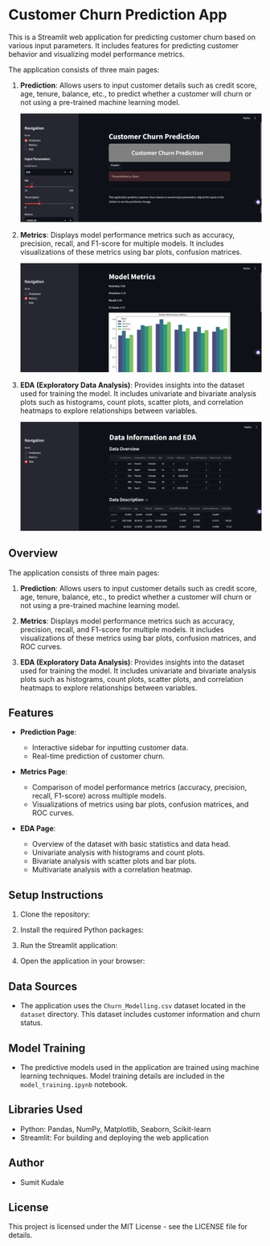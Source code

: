 # Customer Churn Prediction App

This is a Streamlit web application for predicting customer churn based on various input parameters. It includes features for predicting customer behavior and visualizing model performance metrics.

The application consists of three main pages:

1. **Prediction**: Allows users to input customer details such as credit score, age, tenure, balance, etc., to predict whether a customer will churn or not using a pre-trained machine learning model.

   ![Prediction Page](screenshots/prediction_page.png)

2. **Metrics**: Displays model performance metrics such as accuracy, precision, recall, and F1-score for multiple models. It includes visualizations of these metrics using bar plots, confusion matrices.

   ![Metrics Page](screenshots/metrics_page.png)

3. **EDA (Exploratory Data Analysis)**: Provides insights into the dataset used for training the model. It includes univariate and bivariate analysis plots such as histograms, count plots, scatter plots, and correlation heatmaps to explore relationships between variables.

   ![EDA Page](screenshots/eda_page.png)


## Overview

The application consists of three main pages:

1. **Prediction**: Allows users to input customer details such as credit score, age, tenure, balance, etc., to predict whether a customer will churn or not using a pre-trained machine learning model.

2. **Metrics**: Displays model performance metrics such as accuracy, precision, recall, and F1-score for multiple models. It includes visualizations of these metrics using bar plots, confusion matrices, and ROC curves.

3. **EDA (Exploratory Data Analysis)**: Provides insights into the dataset used for training the model. It includes univariate and bivariate analysis plots such as histograms, count plots, scatter plots, and correlation heatmaps to explore relationships between variables.

## Features

- **Prediction Page**:
  - Interactive sidebar for inputting customer data.
  - Real-time prediction of customer churn.
  
- **Metrics Page**:
  - Comparison of model performance metrics (accuracy, precision, recall, F1-score) across multiple models.
  - Visualizations of metrics using bar plots, confusion matrices, and ROC curves.

- **EDA Page**:
  - Overview of the dataset with basic statistics and data head.
  - Univariate analysis with histograms and count plots.
  - Bivariate analysis with scatter plots and bar plots.
  - Multivariate analysis with a correlation heatmap.

## Setup Instructions

1. Clone the repository:

2. Install the required Python packages:

3. Run the Streamlit application:

4. Open the application in your browser:


## Data Sources

- The application uses the `Churn_Modelling.csv` dataset located in the `dataset` directory. This dataset includes customer information and churn status.

## Model Training

- The predictive models used in the application are trained using machine learning techniques. Model training details are included in the `model_training.ipynb` notebook.

## Libraries Used

- Python: Pandas, NumPy, Matplotlib, Seaborn, Scikit-learn
- Streamlit: For building and deploying the web application

## Author

- Sumit Kudale

## License

This project is licensed under the MIT License - see the LICENSE file for details.


